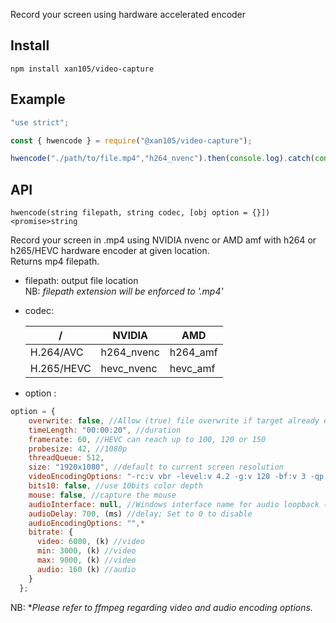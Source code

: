 Record your screen using hardware accelerated encoder

Install
-------

```
npm install xan105/video-capture
```

Example
-------

```js
"use strict";

const { hwencode } = require("@xan105/video-capture");

hwencode("./path/to/file.mp4","h264_nvenc").then(console.log).catch(console.error);
```

API
---

`hwencode(string filepath, string codec, [obj option = {}]) <promise>string`

Record your screen in .mp4 using NVIDIA nvenc or AMD amf with h264 or h265/HEVC hardware encoder at given location.<br/>
Returns mp4 filepath.<br/>

- filepath: output file location<br/>
NB: _filepath extension will be enforced to '.mp4'_

- codec: 

  | / |NVIDIA|AMD|
  |---|------|---|
  |H.264/AVC|h264_nvenc|h264_amf|
  |H.265/HEVC|hevc_nvenc|hevc_amf|

- option :

```js
option = {
    overwrite: false, //Allow (true) file overwrite if target already exists
    timeLength: "00:00:20", //duration
    framerate: 60, //HEVC can reach up to 100, 120 or 150
    probesize: 42, //1080p
    threadQueue: 512,
    size: "1920x1080", //default to current screen resolution
    videoEncodingOptions: "-rc:v vbr -level:v 4.2 -g:v 120 -bf:v 3 -qp:v 19"* //default to a custom profile found in ffmpeg.cjs
    bits10: false, //use 10bits color depth
    mouse: false, //capture the mouse
    audioInterface: null, //Windows interface name for audio loopback (aka record what you hear, stereo-mix, etc)
    audioDelay: 700, (ms) //delay; Set to 0 to disable 
    audioEncodingOptions: "",*
    bitrate: {
      video: 6000, (k) //video
      min: 3000, (k) //video
      max: 9000, (k) //video
      audio: 160 (k) //audio
    }
  };
```

NB: *_Please refer to ffmpeg regarding video and audio encoding options._
